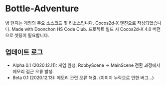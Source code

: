 # Bottle-Adventure
병 던지는 게임의 주요 소스코드 및 리소스입니다. Cocos2d-X 엔진으로 작성되었습니다. 
Made with Doonchon HS Code Club. 
프로젝트 빌드 시 Cocos2d-X 4.0 버전으로 셋팅이 필요합니다.

## 업데이트 로그
 - Alpha 0.1 (2020.12.11): 게임 완성, RobbyScene => MainScene 전환 과정에서 메모리 접근 오류 발생.
 - Beta 0.1 (2020.12.13): 메모리 관련 오류 해결. (이미지 누락으로 인한 버그...)
